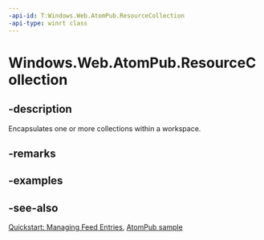 ```yaml
---
-api-id: T:Windows.Web.AtomPub.ResourceCollection
-api-type: winrt class
---
```


<!-- Class syntax.
public class ResourceCollection : Windows.Web.AtomPub.IResourceCollection, Windows.Web.Syndication.ISyndicationNode
-->

# Windows.Web.AtomPub.ResourceCollection

## -description
Encapsulates one or more collections within a workspace.

## -remarks

## -examples

## -see-also
[Quickstart: Managing Feed Entries](https://docs.microsoft.com/previous-versions/windows/apps/hh700368(v=win.10)), [AtomPub sample](https://github.com/microsoftarchive/msdn-code-gallery-microsoft/tree/master/Official%20Windows%20Platform%20Sample/Windows%208.1%20Store%20app%20samples/%5BC%23%5D-Windows%208.1%20Store%20app%20samples/AtomPub%20sample/C%23)
